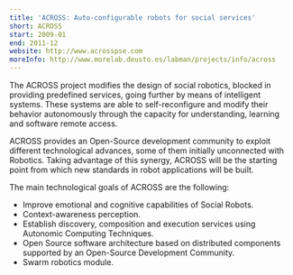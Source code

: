 ```yaml
---
title: 'ACROSS: Auto-configurable robots for social services'
short: ACROSS
start: 2009-01
end: 2011-12
website: http://www.acrosspse.com
moreInfo: http://www.morelab.deusto.es/labman/projects/info/across
---
```


The ACROSS project modifies the design of social robotics, blocked in providing predefined services, going further by means of intelligent systems. These systems are able to self-reconfigure and modify their behavior autonomously through the capacity for understanding, learning and software remote access.

ACROSS provides an Open-Source development community to exploit different technological advances, some of them initially unconnected with Robotics. Taking advantage of this synergy, ACROSS will be the starting point from which new standards in robot applications will be built.

The main technological goals of ACROSS are the following:

- Improve emotional and cognitive capabilities of Social Robots.
- Context-awareness perception.
- Establish discovery, composition and execution services using Autonomic Computing Techniques.
- Open Source software architecture based on distributed components supported by an Open-Source Development Community.
- Swarm robotics module.

